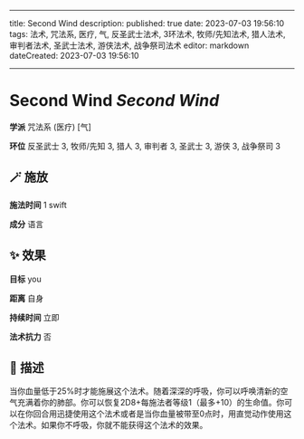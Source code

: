 
---
title: Second Wind
description: 
published: true
date: 2023-07-03 19:56:10
tags: 法术, 咒法系, 医疗, 气, 反圣武士法术, 3环法术, 牧师/先知法术, 猎人法术, 审判者法术, 圣武士法术, 游侠法术, 战争祭司法术
editor: markdown
dateCreated: 2023-07-03 19:56:10

---

# **Second Wind** *Second Wind*

**学派** 咒法系 (医疗) \[气\] 

**环位** 反圣武士 3, 牧师/先知 3, 猎人 3, 审判者 3, 圣武士 3, 游侠 3, 战争祭司 3

## 🪄 施放

**施法时间** 1 swift

**成分** 语言

## ✨ 效果 

**目标** you 

**距离** 自身  

**持续时间** 立即 

**法术抗力** 否

## 📖 描述

当你血量低于25%时才能施展这个法术。随着深深的呼吸，你可以呼唤清新的空气充满着你的肺部。你可以恢复2D8+每施法者等级1（最多+10）的生命值。你可以在你回合用迅捷使用这个法术或者是当你血量被带至0点时，用直觉动作使用这个法术。如果你不呼吸，你就不能获得这个法术的效果。
    
